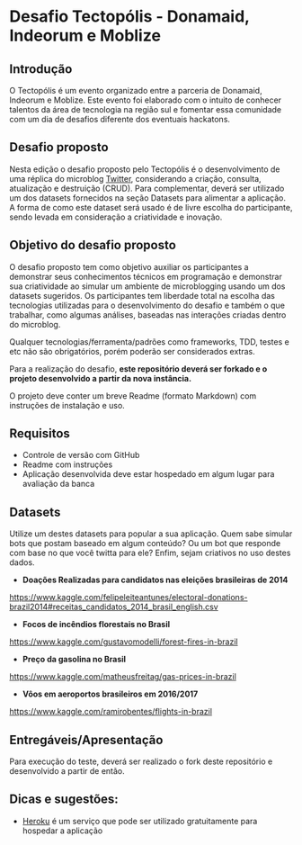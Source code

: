 # Desafio Tectopólis - Donamaid, Indeorum e Moblize

## Introdução

O Tectopólis é um evento organizado entre a parceria de Donamaid, Indeorum e Moblize. Este evento foi elaborado 
com o intuito de conhecer talentos da área de tecnologia na região sul e fomentar essa comunidade com um dia de desafios 
diferente dos eventuais hackatons.

## Desafio proposto

Nesta edição o desafio proposto pelo Tectopólis é o desenvolvimento de uma réplica do microblog [Twitter](https://twitter.com/), considerando a criação, consulta, atualização e destruição (CRUD). Para complementar, deverá ser utilizado um dos datasets fornecidos na seção Datasets para alimentar a aplicação. A forma de como este dataset será usado é de livre escolha do participante, sendo levada em consideração a criatividade e inovação.

## Objetivo do desafio proposto

O desafio proposto tem como objetivo auxiliar os participantes a demonstrar seus conhecimentos técnicos em programação e demonstrar sua criatividade ao simular um ambiente de microblogging usando um dos datasets sugeridos. Os participantes tem liberdade total
na escolha das tecnologias utilizadas para o desenvolvimento do desafio e também o que trabalhar, como algumas análises, baseadas nas
interações criadas dentro do microblog. 

Qualquer tecnologias/ferramenta/padrões como frameworks, TDD, testes e etc não são obrigatórios, porém poderão ser considerados extras.

Para a realização do desafio, **este repositório deverá ser forkado e o projeto desenvolvido a partir da nova instância.**

O projeto deve conter um breve Readme (formato Markdown) com instruções de instalação e uso.

## Requisitos

- Controle de versão com GitHub
- Readme com instruções
- Aplicação desenvolvida deve estar hospedado em algum lugar para avaliação da banca

## Datasets

Utilize um destes datasets para popular a sua aplicação. Quem sabe simular bots que postam baseado em algum conteúdo? Ou um bot que responde com base no que você twitta para ele? Enfim, sejam criativos no uso destes dados.

- **Doações Realizadas para candidatos nas eleições brasileiras de 2014**

https://www.kaggle.com/felipeleiteantunes/electoral-donations-brazil2014#receitas_candidatos_2014_brasil_english.csv

- **Focos de incêndios florestais no Brasil**

https://www.kaggle.com/gustavomodelli/forest-fires-in-brazil

- **Preço da gasolina no Brasil**

https://www.kaggle.com/matheusfreitag/gas-prices-in-brazil

- **Vôos em aeroportos brasileiros em 2016/2017**

https://www.kaggle.com/ramirobentes/flights-in-brazil 


## Entregáveis/Apresentação

Para execução do teste, deverá ser realizado o fork deste repositório e desenvolvido a partir de então.

## Dicas e sugestões:

- [Heroku](https://www.heroku.com/) é um serviço que pode ser utilizado gratuitamente para hospedar a aplicação
